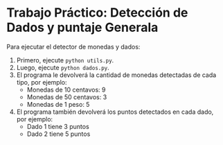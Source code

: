# Trabajo Práctico: Detección de Dados y puntaje Generala

Para ejecutar el detector de monedas y dados:

1. Primero, ejecute `python utils.py`.
2. Luego, ejecute `python dados.py`.
3. El programa le devolverá la cantidad de monedas detectadas de cada tipo, por ejemplo:
    - Monedas de 10 centavos: 9
    - Monedas de 50 centavos: 3
    - Monedas de 1 peso: 5
4. El programa también devolverá los puntos detectados en cada dado, por ejemplo:
    - Dado 1 tiene 3 puntos
    - Dado 2 tiene 5 puntos

